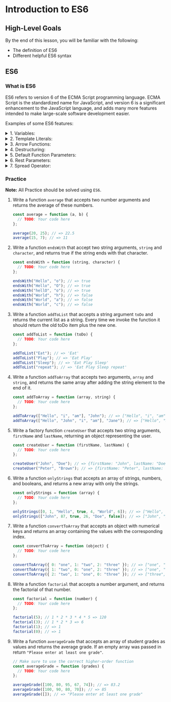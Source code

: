 # Introduction to ES6

## High-Level Goals

By the end of this lesson, you will be familiar with the following:

- The definition of ES6
- Different helpful ES6 syntax

## ES6

### What is ES6

ES6 refers to version 6 of the ECMA Script programming language. ECMA Script is the standardized name for JavaScript, and version 6 is a significant enhancement to the JavaScript language, and adds many more features intended to make large-scale software development easier.

Examples of some ES6 features:

<details>
  <summary>
    1. Variables:
  </summary>

```javascript
// constant variables
const x = 10;

// block-scoped variables
if (true) {
  const a = 1;
  let b = 2;
}

a; // => Uncaught ReferenceError: a is not defined
b; // => Uncaught ReferenceError: b is not defined
```

</details>

<details>
  <summary>
    2. Template Literals:
  </summary>

```javascript
// string interpolation
const name = "john";
const string = `hello this is ${name}`;

string; // => hello this is john

//multi-line strings
const multiLineString = `This
is a

multiline
String`;
```

</details>

<details>
  <summary>
    3. Arrow Functions:
  </summary>

```javascript
// used for multi-line functions
const functionOne = (a, b) => {
  const c = a + b;
  return c;
};

functionOne(1, 2); // => 3

// used for single line functions
const functionTwo = (a, b) => a + b;

functionTwo(1, 2); // => 3

// used with one parameter, works with both multi-line and single-line arrow functions
const functionThree = (a) => a + 1;
const functionFour = (a) => {
  const c = a + 1;
  return c;
};

functionThree(1); // => 2
functionFour(1); // => 2
```

</details>

<details>
  <summary>
    4. Destructuring:
  </summary>

```javascript
// array destructuring
const array = [1, 2, 3];
const [x, y, z] = array;

x; //=> 1
y; //=> 2
z; //=> 3

const [a, , c] = array;
a; //=> 1
c; //=> 3

const functionFive = ([a, b, c]) => {
  return a + b + c;
};

functionFive([1, 2, 3]); // => 6

// object destructuring
const person = {
  name: "John",
  age: 24,
};

// the name of the variable must match the name of the property
const { name, age } = person;

name; // => "John"
age; // => 24

const functionSix = ({ name, age }) => {
  return `${name} is ${age} years old`;
};

functionSix(person); //'John is 24 years old'
```

</details>

<details>
  <summary>
    5. Default Function Parameters:
  </summary>

```javascript
// default function parameters
const functionSeven = (a = 10, b = 12) => a + b;

functionSeven(1, 2); // => 3
functionSeven(1); // => 13
functionSeven(); // => 22
```

</details>

<details>
  <summary>
    6. Rest Parameters:
  </summary>

```javascript
const functionEight = (x, ...y) => x * y.length;

functionEight(5, "hello", "world"); // 5 * ["hello", "world"].length => 10
functionEight(5, 5, 10, 20); // 5 * [5, 10, 20].length => 15
```

</details>

<details>
  <summary>
    7. Spread Operator:
  </summary>

```javascript
// spread operator on arrays
// copying arrays
const arrOne = [1, 2, 3];
const arrOneCopy = [...arrOne];

arrOneCopy; // => [1, 2, 3]

// passing each element of the array as an argument
const functionNine = (x, y, z) => x + y + z;

//Pass each elem of the array as an argument
functionNine(...[1, 2, 3]); // 1 + 2 + 3 => 6

arrOne.push(...arrOneCopy);
arrOne; // => [1, 2, 3, 1, 2, 3]

const max = Math.max(...[10, 50, 70, 90, 1]);
max; // => 90

// combining arrays
const numbersOne = [4, 5, 6];
const numbersTwo = [1, 2, 3, ...numbersOne];

numbersTwo; // => [1, 2, 3, 4, 5, 6]

// it is possible to use destructuring and spread operators together
const [a, b, ...c] = [1, 2, 3, 4, 5, 6];
a; // => 1
b; // => 2
c; // => [3, 4, 5, 6]

// spread operator on objects
const objectOne = { a: 1, b: 2, c: 3 };
const objectTwo = { a: 5, d: 4 };

const objectThree = { ...objectOne, ...objectTwo };
objectThree; // => { a: 5, b: 2, c: 3, d: 4 }
```

</details>

### Practice

**Note:** All Practice should be solved using `ES6`.

1. Write a function `average` that accepts two number arguments and returns the average of these numbers.

   ```javascript
   const average = function (a, b) {
     // TODO: Your code here
   };

   average(20, 25); // => 22.5
   average(15, 7); // => 11
   ```

2. Write a function `endsWith` that accept two string arguments, `string` and `character`, and returns true if the string ends with that character.

   ```javascript
   const endsWith = function (string, character) {
     // TODO: Your code here
   };

   endsWith("Hello", "o"); // => true
   endsWith("Hello", "O"); // => true
   endsWith("hellO", "o"); // => true
   endsWith("World", "h"); // => false
   endsWith("World", "a"); // => false
   endsWith("World", "c"); // => false
   ```

3. Write a function `addToList` that accepts a string argument `toDo` and returns the current list as a string. Every time we invoke the function it should return the old toDo item plus the new one.

   ```javascript
   const addToList = function (toDo) {
     // TODO: Your code here
   };

   addToList("Eat"); // => 'Eat'
   addToList("Play"); // => 'Eat Play'
   addToList("Sleep"); // => 'Eat Play Sleep'
   addToList("repeat"); // => 'Eat Play Sleep repeat'
   ```

4. Write a function `addToArray` that accepts two arguments, `array` and `string`, and returns the same array after adding the string element to the end of it.

   ```javascript
   const addToArray = function (array, string) {
     // TODO: Your code here
   };

   addToArray(["Hello", "i", "am"], "John"); // => ["Hello", "i", "am", "John"]
   addToArray(["Hello", "John", "i", "am"], "Jane"); // => ["Hello", "John", "i",  "am", "Jane"]
   ```

5. Write a factory function `createUser` that accepts two string arguments, `firstName` and `lastName`, returning an object representing the user.

   ```javascript
   const createUser = function (firstName, lastName) {
     // TODO: Your code here
   };

   createUser("John", "Doe"); // => {firstName: "John", lastName: "Doe"}
   createUser("Peter", "Brown"); // => {firstName: "Peter", lastName: "Brown"}
   ```

6. Write a function `onlyStrings` that accepts an array of strings, numbers, and booleans, and returns a new array with only the strings.

   ```javascript
   const onlyStrings = function (array) {
     // TODO: Your code here
   };

   onlyStrings([0, 1, "Hello", true, 4, "World", 6]); // => ["Hello", "World"]
   onlyStrings(["John", 87, true, 26, "Doe", false]); // => ["John", "Doe"]
   ```

7. Write a function `convertToArray` that accepts an object with numerical keys and returns an array containing the values with the corresponding index.

   ```javascript
   const convertToArray = function (object) {
     // TODO: Your code here
   };

   convertToArray({ 0: "one", 1: "two", 2: "three" }); // => ["one", "two", "three"]
   convertToArray({ 1: "two", 0: "one", 2: "three" }); // => ["one", "two", "three"]
   convertToArray({ 2: "two", 1: "one", 0: "three" }); // => ["three", "one", "two"]
   ```

8. Write a function `factorial` that accepts a number argument, and returns the factorial of that number.

   ```javascript
   const factorial = function (number) {
     // TODO: Your code here
   };

   factorial(5); // 1 * 2 * 3 * 4 * 5 => 120
   factorial(3); // 1 * 2 * 3 => 6
   factorial(1); // => 1
   factorial(0); // => 1
   ```

9. Write a function `averageGrade` that accepts an array of student grades as values and returns the average grade. If an empty array was passed in return `"Please enter at least one grade"`.

   ```javascript
   // Make sure to use the correct higher-order function
   const averageGrade = function (grades) {
     // TODO: Your code here
   };

   averageGrade([100, 80, 95, 67, 74]); // => 83.2
   averageGrade([100, 90, 80, 70]); // => 85
   averageGrade([]); // => "Please enter at least one grade"
   ```
